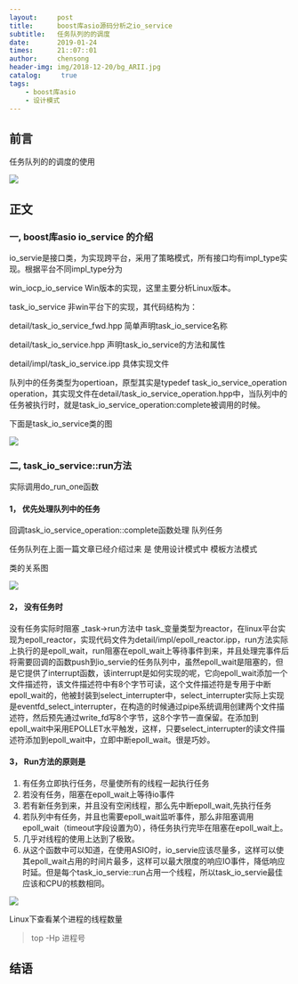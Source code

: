 ```yaml
---
layout:     post
title:      boost库asio源码分析之io_service
subtitle:   任务队列的的调度
date:       2019-01-24
times:      21::07::01
author:     chensong
header-img: img/2018-12-20/bg_ARII.jpg
catalog: 	 true
tags:
    - boost库asio
    - 设计模式
---
```



## 前言

任务队列的的调度的使用


![](https://github.com/chensongpoixs/chensongpoixs.github.io/blob/master/img/2019-01-24/io_service.jpg?raw=true)


## 正文


### 一, boost库asio io_service 的介绍

io_servie是接口类，为实现跨平台，采用了策略模式，所有接口均有impl_type实现。根据平台不同impl_type分为

win_iocp_io_service Win版本的实现，这里主要分析Linux版本。

task_io_service 非win平台下的实现，其代码结构为：

detail/task_io_service_fwd.hpp 简单声明task_io_service名称

detail/task_io_service.hpp 声明task_io_service的方法和属性

detail/impl/task_io_service.ipp 具体实现文件

队列中的任务类型为opertioan，原型其实是typedef task_io_service_operation operation，其实现文件在detail/task_io_service_operation.hpp中，当队列中的任务被执行时，就是task_io_service_operation:complete被调用的时候。

下面是task_io_service类的图

![](https://github.com/chensongpoixs/chensongpoixs.github.io/blob/master/img/2019-01-24/task_io_service_operaction.png?raw=true)


### 二, task_io_service::run方法




实际调用do_run_one函数

#### 1， 优先处理队列中的任务 

回调task_io_service_operation::complete函数处理 队列任务

任务队列在上面一篇文章已经介绍过来 是 使用设计模式中 模板方法模式

类的关系图

![](https://github.com/chensongpoixs/chensongpoixs.github.io/blob/master/img/2019-01-24/accept_send_recv.png?raw=true)

#### 2， 没有任务时

没有任务实际时阻塞 _task->run方法中  task_变量类型为reactor，在linux平台实现为epoll_reactor，实现代码文件为detail/impl/epoll_reactor.ipp，run方法实际上执行的是epoll_wait，run阻塞在epoll_wait上等待事件到来，并且处理完事件后将需要回调的函数push到io_servie的任务队列中，虽然epoll_wait是阻塞的，但是它提供了interrupt函数，该interrupt是如何实现的呢，它向epoll_wait添加一个文件描述符，该文件描述符中有8个字节可读，这个文件描述符是专用于中断epoll_wait的，他被封装到select_interrupter中，select_interrupter实际上实现是eventfd_select_interrupter，在构造的时候通过pipe系统调用创建两个文件描述符，然后预先通过write_fd写8个字节，这8个字节一直保留。在添加到epoll_wait中采用EPOLLET水平触发，这样，只要select_interrupter的读文件描述符添加到epoll_wait中，立即中断epoll_wait。很是巧妙。


#### 3， Run方法的原则是

1. 有任务立即执行任务，尽量使所有的线程一起执行任务
2. 若没有任务，阻塞在epoll_wait上等待io事件
3. 若有新任务到来，并且没有空闲线程，那么先中断epoll_wait,先执行任务
4. 若队列中有任务，并且也需要epoll_wait监听事件，那么非阻塞调用epoll_wait（timeout字段设置为0），待任务执行完毕在阻塞在epoll_wait上。
5. 几乎对线程的使用上达到了极致。
6. 从这个函数中可以知道，在使用ASIO时，io_servie应该尽量多，这样可以使其epoll_wait占用的时间片最多，这样可以最大限度的响应IO事件，降低响应时延。但是每个task_io_servie::run占用一个线程，所以task_io_servie最佳应该和CPU的核数相同。



![](https://github.com/chensongpoixs/chensongpoixs.github.io/blob/master/img/2019-01-24/async_accept.jpg?raw=true)


Linux下查看某个进程的线程数量

>top -Hp 进程号

## 结语




